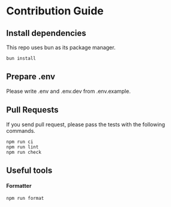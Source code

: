 # Contribution Guide

## Install dependencies

This repo uses bun as its package manager.

```
bun install
```

## Prepare .env

Please write .env and .env.dev from .env.example.

## Pull Requests

If you send pull request, please pass the tests with the following commands.

```console
npm run ci
npm run lint
npm run check
```

## Useful tools

#### Formatter

```
npm run format
```

